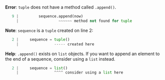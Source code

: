 **Error**: `tuple` does not have a method called `.append()`.

```python
   9 |         sequence.append(now)
     |                  ~~~~~~ method not found for tuple
```

**Note**: `sequence` is a `tuple` created on line 2:

```python
   2 |     sequence = tuple()
     |                ----- created here
```

**Help**: `.append()` exists on `list` objects. If you want to append an
element to the end of a sequence, consider using a `list` instead.

```python
   2 |     sequence = list()
     |                ^^^^ consider using a list here
```
